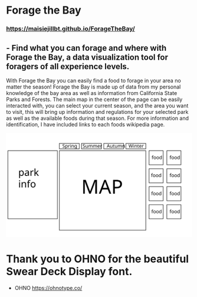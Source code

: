 # Forage the Bay

### https://maisiejillbt.github.io/ForageTheBay/

## - Find what you can forage and where with Forage the Bay, a data visualization tool for foragers of all experience levels. 

With Forage the Bay you can easily find a food to forage in your area no matter the season! Forage the Bay is made up of data from my personal knowledge of the bay area as well as information from California State Parks and Forests. 
The main map in the center of the page can be easily interacted with, you can select your current season, and the area you want to visit, this will bring up information and regulations for your selected park as well as the available foods during that season. For more information and identification, I have included links to each foods wikipedia page. 

![](https://raw.githubusercontent.com/maisiejillbt/ForageTheBay/main/dist/assets/js_project_mockup.svg)

# Thank you to OHNO for the beautiful Swear Deck Display font. 
  - OHNO https://ohnotype.co/
